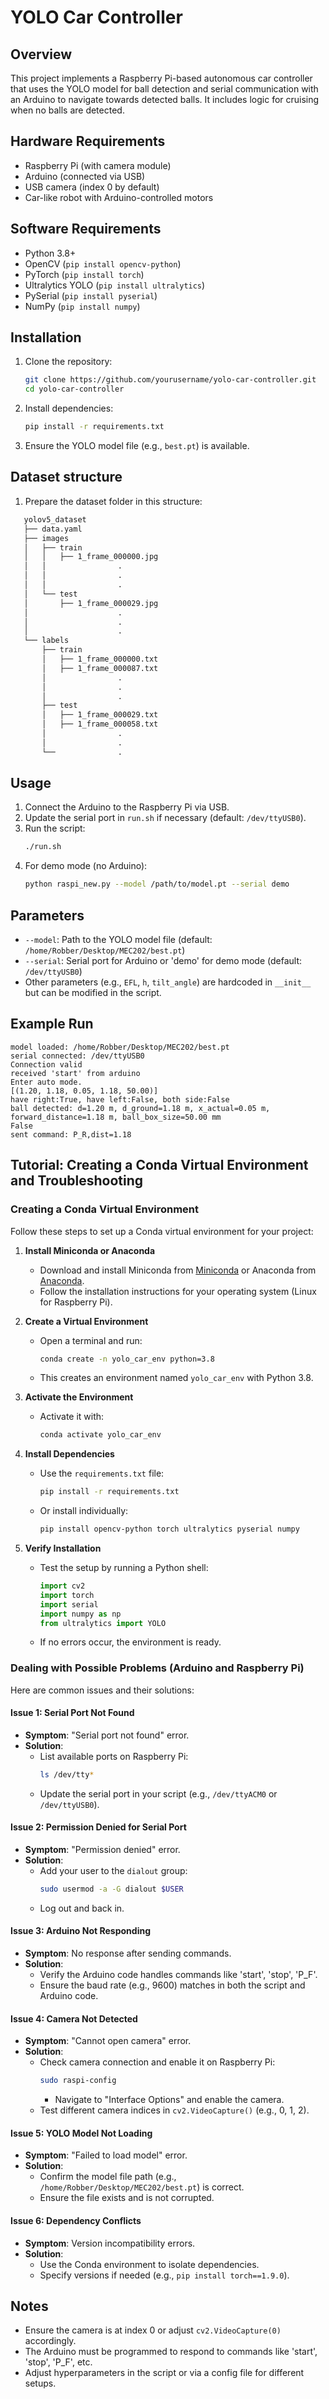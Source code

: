 # YOLO Car Controller

## Overview
This project implements a Raspberry Pi-based autonomous car controller that uses the YOLO model for ball detection and serial communication with an Arduino to navigate towards detected balls. It includes logic for cruising when no balls are detected.

## Hardware Requirements
- Raspberry Pi (with camera module)
- Arduino (connected via USB)
- USB camera (index 0 by default)
- Car-like robot with Arduino-controlled motors

## Software Requirements
- Python 3.8+
- OpenCV (`pip install opencv-python`)
- PyTorch (`pip install torch`)
- Ultralytics YOLO (`pip install ultralytics`)
- PySerial (`pip install pyserial`)
- NumPy (`pip install numpy`)

## Installation
1. Clone the repository:
   ```bash
   git clone https://github.com/yourusername/yolo-car-controller.git
   cd yolo-car-controller
   ```
2. Install dependencies:
   ```bash
   pip install -r requirements.txt
   ```
3. Ensure the YOLO model file (e.g., `best.pt`) is available.
## Dataset structure
1. Prepare the dataset folder in this structure:
```bash
   yolov5_dataset
   ├── data.yaml
   ├── images
   │   ├── train
   │   │   ├── 1_frame_000000.jpg
   │   │                .
   │   │                .
   │   │                .
   │   └── test
   │       ├── 1_frame_000029.jpg
   │                    .
   │                    .
   │                    .
   └── labels
       ├── train
       │   ├── 1_frame_000000.txt
       │   ├── 1_frame_000087.txt
       │                .
       │                .
       │                .
       ├── test
       │   ├── 1_frame_000029.txt
       │   ├── 1_frame_000058.txt
       │                .
       │                .              
       └──              .
```

## Usage
1. Connect the Arduino to the Raspberry Pi via USB.
2. Update the serial port in `run.sh` if necessary (default: `/dev/ttyUSB0`).
3. Run the script:
   ```bash
   ./run.sh
   ```
4. For demo mode (no Arduino):
   ```bash
   python raspi_new.py --model /path/to/model.pt --serial demo
   ```

## Parameters
- `--model`: Path to the YOLO model file (default: `/home/Robber/Desktop/MEC202/best.pt`)
- `--serial`: Serial port for Arduino or 'demo' for demo mode (default: `/dev/ttyUSB0`)
- Other parameters (e.g., `EFL`, `h`, `tilt_angle`) are hardcoded in `__init__` but can be modified in the script.

## Example Run
```
model loaded: /home/Robber/Desktop/MEC202/best.pt
serial connected: /dev/ttyUSB0
Connection valid
received 'start' from arduino
Enter auto mode.
[(1.20, 1.18, 0.05, 1.18, 50.00)]
have right:True, have left:False, both side:False
ball detected: d=1.20 m, d_ground=1.18 m, x_actual=0.05 m, forward_distance=1.18 m, ball_box_size=50.00 mm
False
sent command: P_R,dist=1.18
```

## Tutorial: Creating a Conda Virtual Environment and Troubleshooting

### Creating a Conda Virtual Environment
Follow these steps to set up a Conda virtual environment for your project:

1. **Install Miniconda or Anaconda**
   - Download and install Miniconda from [Miniconda](https://docs.conda.io/en/latest/miniconda.html) or Anaconda from [Anaconda](https://www.anaconda.com/products/distribution).
   - Follow the installation instructions for your operating system (Linux for Raspberry Pi).

2. **Create a Virtual Environment**
   - Open a terminal and run:
     ```bash
     conda create -n yolo_car_env python=3.8
     ```
   - This creates an environment named `yolo_car_env` with Python 3.8.

3. **Activate the Environment**
   - Activate it with:
     ```bash
     conda activate yolo_car_env
     ```

4. **Install Dependencies**
   - Use the `requirements.txt` file:
     ```bash
     pip install -r requirements.txt
     ```
   - Or install individually:
     ```bash
     pip install opencv-python torch ultralytics pyserial numpy
     ```

5. **Verify Installation**
   - Test the setup by running a Python shell:
     ```python
     import cv2
     import torch
     import serial
     import numpy as np
     from ultralytics import YOLO
     ```
   - If no errors occur, the environment is ready.

### Dealing with Possible Problems (Arduino and Raspberry Pi)
Here are common issues and their solutions:

#### **Issue 1: Serial Port Not Found**
- **Symptom**: "Serial port not found" error.
- **Solution**:
  - List available ports on Raspberry Pi:
    ```bash
    ls /dev/tty*
    ```
  - Update the serial port in your script (e.g., `/dev/ttyACM0` or `/dev/ttyUSB0`).

#### **Issue 2: Permission Denied for Serial Port**
- **Symptom**: "Permission denied" error.
- **Solution**:
  - Add your user to the `dialout` group:
    ```bash
    sudo usermod -a -G dialout $USER
    ```
  - Log out and back in.

#### **Issue 3: Arduino Not Responding**
- **Symptom**: No response after sending commands.
- **Solution**:
  - Verify the Arduino code handles commands like 'start', 'stop', 'P_F'.
  - Ensure the baud rate (e.g., 9600) matches in both the script and Arduino code.

#### **Issue 4: Camera Not Detected**
- **Symptom**: "Cannot open camera" error.
- **Solution**:
  - Check camera connection and enable it on Raspberry Pi:
    ```bash
    sudo raspi-config
    ```
    - Navigate to "Interface Options" and enable the camera.
  - Test different camera indices in `cv2.VideoCapture()` (e.g., 0, 1, 2).

#### **Issue 5: YOLO Model Not Loading**
- **Symptom**: "Failed to load model" error.
- **Solution**:
  - Confirm the model file path (e.g., `/home/Robber/Desktop/MEC202/best.pt`) is correct.
  - Ensure the file exists and is not corrupted.

#### **Issue 6: Dependency Conflicts**
- **Symptom**: Version incompatibility errors.
- **Solution**:
  - Use the Conda environment to isolate dependencies.
  - Specify versions if needed (e.g., `pip install torch==1.9.0`).

## Notes
- Ensure the camera is at index 0 or adjust `cv2.VideoCapture(0)` accordingly.
- The Arduino must be programmed to respond to commands like 'start', 'stop', 'P_F', etc.
- Adjust hyperparameters in the script or via a config file for different setups.
